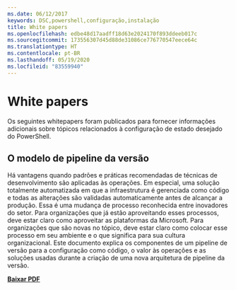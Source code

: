 ```yaml
---
ms.date: 06/12/2017
keywords: DSC,powershell,configuração,instalação
title: White papers
ms.openlocfilehash: edbe48d17aadff18d63e2024170f893ddeeb017c
ms.sourcegitcommit: 173556307d45d88de31086ce776770547eece64c
ms.translationtype: HT
ms.contentlocale: pt-BR
ms.lasthandoff: 05/19/2020
ms.locfileid: "83559940"
---
```

# <a name="whitepapers"></a>White papers

Os seguintes whitepapers foram publicados para fornecer informações adicionais sobre tópicos relacionados à configuração de estado desejado do PowerShell.

## <a name="the-release-pipeline-model"></a>O modelo de pipeline da versão
Há vantagens quando padrões e práticas recomendadas de técnicas de desenvolvimento são aplicadas às operações. Em especial, uma solução totalmente automatizada em que a infraestrutura é gerenciada como código e todas as alterações são validadas automaticamente antes de alcançar a produção. Essa é uma mudança de processo reconhecida entre inovadores do setor. Para organizações que já estão aproveitando esses processos, deve estar claro como aproveitar as plataformas da Microsoft. Para organizações que são novas no tópico, deve estar claro como colocar esse processo em seu ambiente e o que significa para sua cultura organizacional. Este documento explica os componentes de um pipeline de versão para a configuração como código, o valor às operações e as soluções usadas durante a criação de uma nova arquitetura de pipeline da versão.

**[Baixar PDF](https://aka.ms/thereleasepipelinemodelpdf)**
